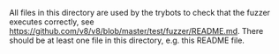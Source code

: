 All files in this directory are used by the trybots to check that the fuzzer
executes correctly, see
https://github.com/v8/v8/blob/master/test/fuzzer/README.md. There should be at
least one file in this directory, e.g. this README file.
